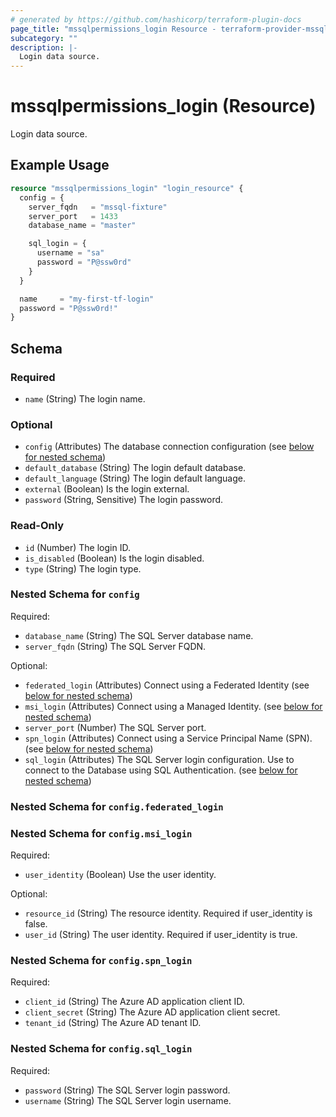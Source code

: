 ```yaml
---
# generated by https://github.com/hashicorp/terraform-plugin-docs
page_title: "mssqlpermissions_login Resource - terraform-provider-mssqlpermissions"
subcategory: ""
description: |-
  Login data source.
---
```


# mssqlpermissions_login (Resource)

Login data source.

## Example Usage

```terraform
resource "mssqlpermissions_login" "login_resource" {
  config = {
    server_fqdn   = "mssql-fixture"
    server_port   = 1433
    database_name = "master"

    sql_login = {
      username = "sa"
      password = "P@ssw0rd"
    }
  }

  name     = "my-first-tf-login"
  password = "P@ssw0rd!"
}
```

<!-- schema generated by tfplugindocs -->
## Schema

### Required

- `name` (String) The login name.

### Optional

- `config` (Attributes) The database connection configuration (see [below for nested schema](#nestedatt--config))
- `default_database` (String) The login default database.
- `default_language` (String) The login default language.
- `external` (Boolean) Is the login external.
- `password` (String, Sensitive) The login password.

### Read-Only

- `id` (Number) The login ID.
- `is_disabled` (Boolean) Is the login disabled.
- `type` (String) The login type.

<a id="nestedatt--config"></a>
### Nested Schema for `config`

Required:

- `database_name` (String) The SQL Server database name.
- `server_fqdn` (String) The SQL Server FQDN.

Optional:

- `federated_login` (Attributes) Connect using a Federated Identity (see [below for nested schema](#nestedatt--config--federated_login))
- `msi_login` (Attributes) Connect using a Managed Identity. (see [below for nested schema](#nestedatt--config--msi_login))
- `server_port` (Number) The SQL Server port.
- `spn_login` (Attributes) Connect using a Service Principal Name (SPN). (see [below for nested schema](#nestedatt--config--spn_login))
- `sql_login` (Attributes) The SQL Server login configuration. Use to connect to the Database using SQL Authentication. (see [below for nested schema](#nestedatt--config--sql_login))

<a id="nestedatt--config--federated_login"></a>
### Nested Schema for `config.federated_login`


<a id="nestedatt--config--msi_login"></a>
### Nested Schema for `config.msi_login`

Required:

- `user_identity` (Boolean) Use the user identity.

Optional:

- `resource_id` (String) The resource identity. Required if user_identity is false.
- `user_id` (String) The user identity. Required if user_identity is true.


<a id="nestedatt--config--spn_login"></a>
### Nested Schema for `config.spn_login`

Required:

- `client_id` (String) The Azure AD application client ID.
- `client_secret` (String) The Azure AD application client secret.
- `tenant_id` (String) The Azure AD tenant ID.


<a id="nestedatt--config--sql_login"></a>
### Nested Schema for `config.sql_login`

Required:

- `password` (String) The SQL Server login password.
- `username` (String) The SQL Server login username.
